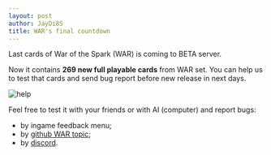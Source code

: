 ```yaml
---
layout: post
author: JayDi85
title: WAR's final countdown
---
```

Last cards of War of the Spark (WAR) is coming to BETA server.

Now it contains <b>269 new full playable cards</b> from WAR set. You can help us to test that cards and send bug report before new release in next days.

![help](https://user-images.githubusercontent.com/8344157/56438198-1aefaa00-62f3-11e9-915b-330fdeb1ce07.jpg)

Feel free to test it with your friends or with AI (computer) and report bugs:
 * by ingame feedback menu;
 * by <a href="https://github.com/magefree/mage/issues/5662">github WAR topic</a>;
 * by <a href="https://discord.gg/53exRe">discord</a>.